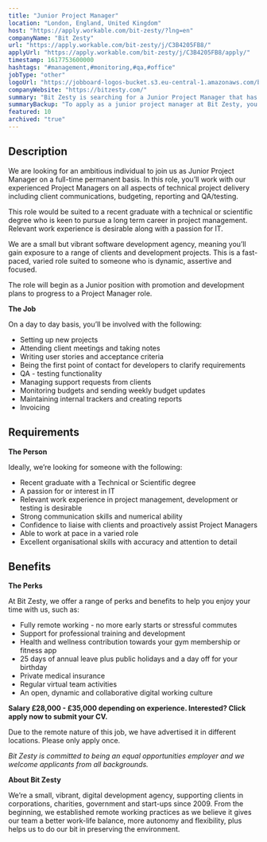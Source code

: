 ```yaml
---
title: "Junior Project Manager"
location: "London, England, United Kingdom"
host: "https://apply.workable.com/bit-zesty/?lng=en"
companyName: "Bit Zesty"
url: "https://apply.workable.com/bit-zesty/j/C3B4205FB8/"
applyUrl: "https://apply.workable.com/bit-zesty/j/C3B4205FB8/apply/"
timestamp: 1617753600000
hashtags: "#management,#monitoring,#qa,#office"
jobType: "other"
logoUrl: "https://jobboard-logos-bucket.s3.eu-central-1.amazonaws.com/bit-zesty"
companyWebsite: "https://bitzesty.com/"
summary: "Bit Zesty is searching for a Junior Project Manager that has relevant work experience in project management, development or testing."
summaryBackup: "To apply as a junior project manager at Bit Zesty, you preferably need to have some knowledge of: #management, #office, #monitoring."
featured: 10
archived: "true"
---
```


## Description

We are looking for an ambitious individual to join us as Junior Project Manager on a full-time permanent basis. In this role, you’ll work with our experienced Project Managers on all aspects of technical project delivery including client communications, budgeting, reporting and QA/testing.

This role would be suited to a recent graduate with a technical or scientific degree who is keen to pursue a long term career in project management. Relevant work experience is desirable along with a passion for IT.

We are a small but vibrant software development agency, meaning you’ll gain exposure to a range of clients and development projects. This is a fast-paced, varied role suited to someone who is dynamic, assertive and focused.

The role will begin as a Junior position with promotion and development plans to progress to a Project Manager role.

**The Job**

On a day to day basis, you’ll be involved with the following:

*   Setting up new projects
*   Attending client meetings and taking notes
*   Writing user stories and acceptance criteria
*   Being the first point of contact for developers to clarify requirements
*   QA - testing functionality
*   Managing support requests from clients
*   Monitoring budgets and sending weekly budget updates
*   Maintaining internal trackers and creating reports
*   Invoicing

## Requirements

**The Person**

Ideally, we’re looking for someone with the following:

*   Recent graduate with a Technical or Scientific degree
*   A passion for or interest in IT
*   Relevant work experience in project management, development or testing is desirable
*   Strong communication skills and numerical ability
*   Confidence to liaise with clients and proactively assist Project Managers
*   Able to work at pace in a varied role
*   Excellent organisational skills with accuracy and attention to detail

## Benefits

**The Perks**

At Bit Zesty, we offer a range of perks and benefits to help you enjoy your time with us, such as:

*   Fully remote working - no more early starts or stressful commutes
*   Support for professional training and development
*   Health and wellness contribution towards your gym membership or fitness app
*   25 days of annual leave plus public holidays and a day off for your birthday
*   Private medical insurance
*   Regular virtual team activities
*   An open, dynamic and collaborative digital working culture

**Salary £28,000 - £35,000 depending on experience. Interested? Click apply now to submit your CV.**

Due to the remote nature of this job, we have advertised it in different locations. Please only apply once.

_Bit Zesty is committed to being an equal opportunities employer and we welcome applicants from all backgrounds._

**About Bit Zesty**

We’re a small, vibrant, digital development agency, supporting clients in corporations, charities, government and start-ups since 2009. From the beginning, we established remote working practices as we believe it gives our team a better work-life balance, more autonomy and flexibility, plus helps us to do our bit in preserving the environment.
